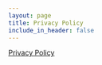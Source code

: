 ```yaml
---
layout: page
title: Privacy Policy
include_in_header: false
---
```


[Privacy Policy](https://apps.proalab.com/policies/travelcast-privacy.html)